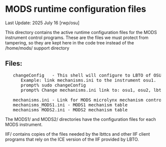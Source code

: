 # MODS runtime configuration files

Last Update: 2025 July 16 [rwp/osu]

This directory contains the active runtime configuration files
for the MODS instrument control programs.  These are the
files we must protect from tampering, so they are kept here
in the code tree instead of the /home/mods/ support directory

## Files:
<pre>
   changeConfig   - This shell will configure to LBTO of OSU addresses
      Example: link mechanisms.ini to the instrument osu1.
      prompt% sudo changeConfig
      prompt% Change mechanisms.ini link to: osu1, osu2, lbt1, lbt2: osu1

   mechanisms.ini - Link for MODS microlynx mechanism controller (mmc) agent
   mechanisms_MODS1.ini - MODS1 mechanism table
   mechanisms_MODS2.ini - MODS2 mechanism table
</pre>

The MODS1/ and MODS2/ directories have the configuration files for
each MODS instrument.

IIF/ contains copies of the files needed by the lbttcs and other IIF client 
programs that rely on the ICE version of the IIF provided by LBTO. 


